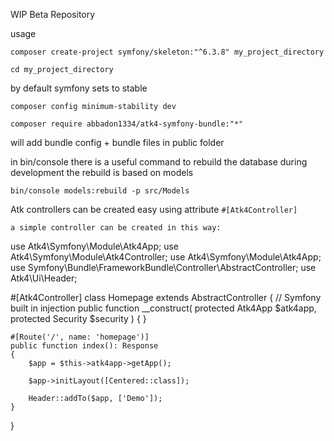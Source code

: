 WIP Beta Repository

usage
```
composer create-project symfony/skeleton:"^6.3.8" my_project_directory
```

```
cd my_project_directory
```

by default symfony sets to stable
```
composer config minimum-stability dev
```

```
composer require abbadon1334/atk4-symfony-bundle:"*"

```
will add bundle config + bundle files in public folder

in bin/console there is a useful command to rebuild the database during development
the rebuild is based on models 

```
bin/console models:rebuild -p src/Models
```

Atk controllers can be created easy using attribute `#[Atk4Controller]`
```
a simple controller can be created in this way:
```

use Atk4\Symfony\Module\Atk4App;
use Atk4\Symfony\Module\Atk4Controller;
use Atk4\Symfony\Module\Atk4App;
use Symfony\Bundle\FrameworkBundle\Controller\AbstractController;
use Atk4\Ui\Header;

#[Atk4Controller]
class Homepage extends AbstractController
{
    // Symfony built in injection
    public function __construct(
        protected Atk4App $atk4app,
        protected Security $security
    ) {
    }

    #[Route('/', name: 'homepage')]
    public function index(): Response
    {
        $app = $this->atk4app->getApp();

        $app->initLayout([Centered::class]);
        
        Header::addTo($app, ['Demo']);
    }
}

```
